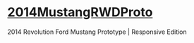[2014MustangRWDProto](http://ipaintcode.github.io/2014MustangRWDProto/)
===================

2014 Revolution Ford Mustang Prototype | Responsive Edition
